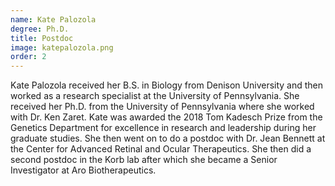 ```yaml
---
name: Kate Palozola
degree: Ph.D.
title: Postdoc
image: katepalozola.png
order: 2
---
```

Kate Palozola received her B.S. in Biology from Denison University and then worked as a research specialist at the University of Pennsylvania. She received her Ph.D. from the University of Pennsylvania where she worked with Dr. Ken Zaret. Kate was awarded the 2018 Tom Kadesch Prize from the Genetics Department for excellence in research and leadership during her graduate studies. She then went on to do a postdoc with Dr. Jean Bennett at the Center for Advanced Retinal and Ocular Therapeutics. She then did a second postdoc in the Korb lab after which she became a Senior Investigator at Aro Biotherapeutics.